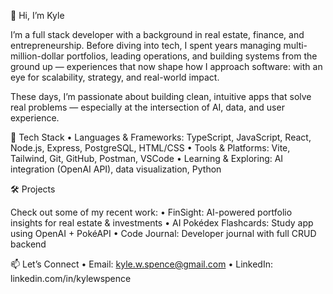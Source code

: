 👋 Hi, I’m Kyle

I’m a full stack developer with a background in real estate, finance, and entrepreneurship. Before diving into tech, I spent years managing multi-million-dollar portfolios, leading operations, and building systems from the ground up — experiences that now shape how I approach software: with an eye for scalability, strategy, and real-world impact.

These days, I’m passionate about building clean, intuitive apps that solve real problems — especially at the intersection of AI, data, and user experience.

🧰 Tech Stack
	•	Languages & Frameworks: TypeScript, JavaScript, React, Node.js, Express, PostgreSQL, HTML/CSS
	•	Tools & Platforms: Vite, Tailwind, Git, GitHub, Postman, VSCode
	•	Learning & Exploring: AI integration (OpenAI API), data visualization, Python

🛠️ Projects

Check out some of my recent work:
	•	FinSight: AI-powered portfolio insights for real estate & investments
	•	AI Pokédex Flashcards: Study app using OpenAI + PokéAPI
	•	Code Journal: Developer journal with full CRUD backend

📫 Let’s Connect
	•	Email: kyle.w.spence@gmail.com
	•	LinkedIn: linkedin.com/in/kylewspence

